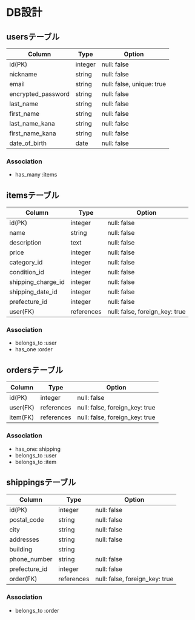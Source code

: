 # DB設計
## usersテーブル
| Column | Type | Option |
|-|-|-|
| id(PK) | integer | null: false |
| nickname | string | null: false |
| email | string | null: false, unique: true |
| encrypted_password | string | null: false |
| last_name | string | null: false |
| first_name | string | null: false |
| last_name_kana | string | null: false |
| first_name_kana | string | null: false |
| date_of_birth | date | null: false |

### Association
- has_many :items

## itemsテーブル
| Column | Type | Option |
|-|-|-|
| id(PK) | integer | null: false |
| name | string | null: false |
| description | text | null: false |
| price | integer | null: false |
| category_id | integer | null: false |
| condition_id | integer | null: false |
| shipping_charge_id | integer | null: false |
| shipping_date_id | integer | null: false |
| prefecture_id | integer | null: false |
| user(FK) | references | null: false, foreign_key: true |

### Association
- belongs_to :user
- has_one :order

## ordersテーブル
| Column   | Type       | Option                         | 
| -------- | ---------- | ------------------------------ | 
| id(PK)   | integer    | null: false                    | 
| user(FK) | references | null: false, foreign_key: true | 
| item(FK) | references | null: false, foreign_key: true | 

### Association
- has_one: shipping
- belongs_to :user
- belongs_to :item

## shippingsテーブル
| Column        | Type       | Option                         | 
| ------------- | ---------- | ------------------------------ | 
| id(PK)        | integer    | null: false                    | 
| postal_code   | string     | null: false                    | 
| city          | string     | null: false                    | 
| addresses     | string     | null: false                    | 
| building      | string     |                                | 
| phone_number  | string     | null: false                    | 
| prefecture_id | integer    | null: false                    | 
| order(FK)     | references | null: false, foreign_key: true | 

### Association
- belongs_to :order

